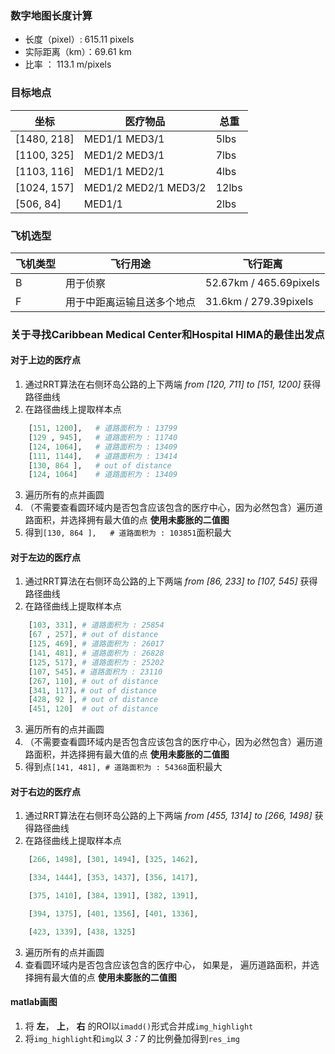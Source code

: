 ### 数字地图长度计算
- 长度（pixel）: 615.11 pixels
- 实际距离（km）：69.61 km
- 比率 ： 113.1 m/pixels 

### 目标地点
坐标 | 医疗物品 | 总重 |
  ------------- | ------------- |  ------------- |
[1480, 218] | MED1/1 MED3/1        |  5lbs 
[1100, 325] | MED1/2 MED3/1        |  7lbs 
[1103, 116] | MED1/1 MED2/1        |  4lbs 
[1024, 157] | MED1/2 MED2/1 MED3/2 |  12lbs
[506, 84]   | MED1/1               |  2lbs 

### 飞机选型
飞机类型 | 飞行用途 | 飞行距离
 ------------- | ------------- | -------------
B | 用于侦察                    | 52.67km / 465.69pixels
F | 用于中距离运输且送多个地点     | 31.6km  / 279.39pixels

### 关于寻找Caribbean Medical Center和Hospital HIMA的最佳出发点

#### 对于上边的医疗点
1. 通过RRT算法在右侧环岛公路的上下两端 *from [120, 711] to [151, 1200]* 获得路径曲线
2. 在路径曲线上提取样本点
```python
    [151, 1200],   # 道路面积为 : 13799
    [129 , 945],   # 道路面积为 : 11740
    [124, 1064],   # 道路面积为 : 13409
    [111, 1144],   # 道路面积为 : 13414
    [130, 864 ],   # out of distance
    [124, 1064]    # 道路面积为 : 13409
```
3. 遍历所有的点并画圆
4. （不需要查看圆环域内是否包含应该包含的医疗中心，因为必然包含）遍历道路面积，并选择拥有最大值的点 **使用未膨胀的二值图**
5. 得到`[130, 864 ],   # 道路面积为 : 103851`面积最大

#### 对于左边的医疗点
1. 通过RRT算法在右侧环岛公路的上下两端 *from [86, 233] to [107, 545]* 获得路径曲线
2. 在路径曲线上提取样本点
```python
    [103, 331], # 道路面积为 : 25854
    [67 , 257], # out of distance
    [125, 469], # 道路面积为 : 26017
    [141, 481], # 道路面积为 : 26828
    [125, 517], # 道路面积为 : 25202
    [107, 545]，# 道路面积为 : 23110
    [267, 110], # out of distance
    [341, 117]，# out of distance
    [428, 92 ], # out of distance
    [451, 120]  # out of distance
```
3. 遍历所有的点并画圆
4. （不需要查看圆环域内是否包含应该包含的医疗中心，因为必然包含）遍历道路面积，并选择拥有最大值的点 **使用未膨胀的二值图**
5. 得到点`[141, 481], # 道路面积为 : 54368`面积最大


#### 对于右边的医疗点
1. 通过RRT算法在右侧环岛公路的上下两端 *from [455, 1314] to [266, 1498]* 获得路径曲线
2. 在路径曲线上提取样本点
```python
    [266, 1498], [301, 1494], [325, 1462],

    [334, 1444], [353, 1437], [356, 1417],

    [375, 1410], [384, 1391], [382, 1391],

    [394, 1375], [401, 1356], [401, 1336],

    [423, 1339], [438, 1325]
```
3. 遍历所有的点并画圆
4. 查看圆环域内是否包含应该包含的医疗中心， 如果是， 遍历道路面积，并选择拥有最大值的点 **使用未膨胀的二值图**

#### matlab画图
1. 将 **左**， **上**， **右** 的ROI以`imadd()`形式合并成`img_highlight`
2. 将`img_highlight`和`img`以 *3：7* 的比例叠加得到`res_img`